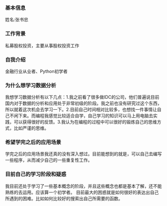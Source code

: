 

### 基本信息
姓名:张书忠
### 工作背景
私募股权投资，主要从事股权投资工作
### 自我介绍
金融行业从业者、Python初学者
### 为什么想学习数据分析
我想学习数据分析有以下几点：1.我之前看了很多做IDC的公司，他们普遍说目前国内对于数据的分析和应用处于非常初级的阶段。我之前也没有研究过这个东西，所以就着这次机会去学习一下。2.目前自己时间相对比较多，也想找一件事情让自己不闲下来。而编程我感觉比较适合自学，自己学习的知识可以马上用电脑去实践，可以获得很好的反馈。3.我认为在编程的过程中可以很好的锻炼自己的思维方式，比如严谨的思维。
### 希望学完之后的应用场景
学完之后的应用场景我还真的没有深入想过。目前能想到的就是，可以自己去编写一些程序，从而减少自己的一些重复性工作。
### 目前自己的学习阶段和疑惑
我目前还处于学习了一些基本概念的阶段，并且这些概念也都是基本了解，还不能熟练的去运用。应该算一个初学者。
目前最大的困惑就是如何很好的表达出自己所遇到的困难。比如如何比较好的搜索出自己所需要的函数。
